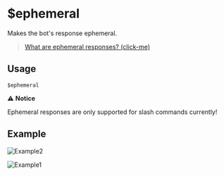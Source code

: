# $ephemeral
Makes the bot's response ephemeral.
> [What are ephemeral responses? (click-me)](https://support.discord.com/hc/en-us/articles/1500000580222-Ephemeral-Messages-FAQ)

## Usage
```
$ephemeral
```

⚠️ **Notice**

Ephemeral responses are only supported for slash commands currently!

## Example
![Example2](https://user-images.githubusercontent.com/69215413/122575265-91e17400-d01e-11eb-9789-de224722f3ab.png)

![Example1](https://user-images.githubusercontent.com/69215413/122575261-90b04700-d01e-11eb-942c-1cd5096998d0.png)

